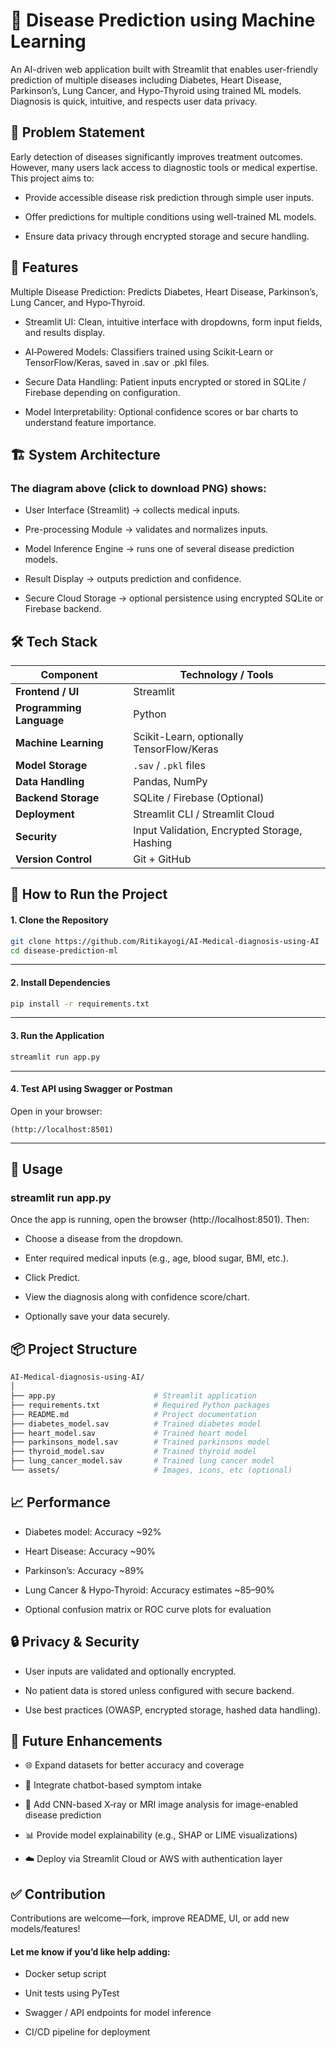 # 🏥 Disease Prediction using Machine Learning

An AI-driven web application built with Streamlit that enables user-friendly prediction of multiple diseases including Diabetes, Heart Disease, Parkinson’s, Lung Cancer, and Hypo‑Thyroid using trained ML models. Diagnosis is quick, intuitive, and respects user data privacy.


## 🎯 Problem Statement

Early detection of diseases significantly improves treatment outcomes. However, many users lack access to diagnostic tools or medical expertise. This project aims to:

* Provide accessible disease risk prediction through simple user inputs.

* Offer predictions for multiple conditions using well-trained ML models.

* Ensure data privacy through encrypted storage and secure handling.

## 🚀 Features

Multiple Disease Prediction: Predicts Diabetes, Heart Disease, Parkinson’s, Lung Cancer, and Hypo‑Thyroid.

* Streamlit UI: Clean, intuitive interface with dropdowns, form input fields, and results display.

* AI‑Powered Models: Classifiers trained using Scikit‑Learn or TensorFlow/Keras, saved in .sav or .pkl files.

* Secure Data Handling: Patient inputs encrypted or stored in SQLite / Firebase depending on configuration.

* Model Interpretability: Optional confidence scores or bar charts to understand feature importance.

## 🏗️ System Architecture

### The diagram above (click to download PNG) shows:

* User Interface (Streamlit) → collects medical inputs.

* Pre-processing Module → validates and normalizes inputs.

* Model Inference Engine → runs one of several disease prediction models.

* Result Display → outputs prediction and confidence.

* Secure Cloud Storage → optional persistence using encrypted SQLite or Firebase backend.


## 🛠️ Tech Stack

| Component              | Technology / Tools                               |
|------------------------|--------------------------------------------------|
| **Frontend / UI**      | Streamlit                                        |
| **Programming Language** | Python                                         |
| **Machine Learning**   | Scikit-Learn, optionally TensorFlow/Keras        |
| **Model Storage**      | `.sav` / `.pkl` files                            |
| **Data Handling**      | Pandas, NumPy                                    |
| **Backend Storage**    | SQLite / Firebase (Optional)                     |
| **Deployment**         | Streamlit CLI / Streamlit Cloud                  |
| **Security**           | Input Validation, Encrypted Storage, Hashing     |
| **Version Control**    | Git + GitHub                                     |


## 🔬 How to Run the Project

#### 1. Clone the Repository

```bash
git clone https://github.com/Ritikayogi/AI-Medical-diagnosis-using-AI
cd disease-prediction-ml
```
---


#### 2. Install Dependencies

```bash
pip install -r requirements.txt
```

---

#### 3. Run the Application

```bash
streamlit run app.py
```

---

#### 4. Test API using Swagger or Postman

Open in your browser:
```
(http://localhost:8501)
```
---

## 🚀 Usage

### streamlit run app.py

Once the app is running, open the browser (http://localhost:8501). Then:

* Choose a disease from the dropdown.

* Enter required medical inputs (e.g., age, blood sugar, BMI, etc.).

* Click Predict.

* View the diagnosis along with confidence score/chart.

* Optionally save your data securely.

## 📦 Project Structure


```bash
AI-Medical-diagnosis-using-AI/
│
├── app.py                      # Streamlit application
├── requirements.txt            # Required Python packages
├── README.md                   # Project documentation
├── diabetes_model.sav          # Trained diabetes model
├── heart_model.sav             # Trained heart model
├── parkinsons_model.sav        # Trained parkinsons model
├── thyroid_model.sav           # Trained thyroid model
├── lung_cancer_model.sav       # Trained lung cancer model
└── assets/                     # Images, icons, etc (optional)
```
## 📈 Performance

* Diabetes model: Accuracy ~92%

* Heart Disease: Accuracy ~90%

* Parkinson’s: Accuracy ~89%

* Lung Cancer & Hypo‑Thyroid: Accuracy estimates ~85–90%

* Optional confusion matrix or ROC curve plots for evaluation


## 🔒 Privacy & Security

* User inputs are validated and optionally encrypted.

* No patient data is stored unless configured with secure backend.

* Use best practices (OWASP, encrypted storage, hashed data handling).


## 📅 Future Enhancements

* 🌐 Expand datasets for better accuracy and coverage

* 💬 Integrate chatbot-based symptom intake

* 🧠 Add CNN-based X‑ray or MRI image analysis for image-enabled disease prediction

* 📊 Provide model explainability (e.g., SHAP or LIME visualizations)

* ☁️ Deploy via Streamlit Cloud or AWS with authentication layer

## ✅ Contribution

Contributions are welcome—fork, improve README, UI, or add new models/features!

#### Let me know if you’d like help adding:

* Docker setup script

* Unit tests using PyTest

* Swagger / API endpoints for model inference

* CI/CD pipeline for deployment
